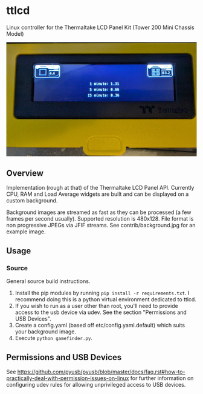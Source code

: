 # ttlcd
Linux controller for the Thermaltake LCD Panel Kit (Tower 200 Mini Chassis Model)

![Thermaltake LCD Panel Kit running ttlcd](https://raw.githubusercontent.com/bekindpleaserewind/ttlcd/main/contrib/lcd_display.jpg)

## Overview
Implementation (rough at that) of the Thermaltake LCD Panel API.  Currently CPU, RAM and Load Average widgets are built and can be displayed on a custom background.

Background images are streamed as fast as they can be processed (a few frames per second usually).  Supported resolution is 480x128.  File format is non progressive JPEGs via JFIF streams. See contrib/background.jpg for an example image.

## Usage
### Source
General source build instructions.

1. Install the pip modules by running ```pip install -r requirements.txt```. I recommend doing this is a python virtual environment dedicated to ttlcd.
2. If you wish to run as a user other than root, you'll need to provide access to the usb device via udev.  See the section "Permissions and USB Devices".
3. Create a config.yaml (based off etc/config.yaml.default) which suits your background image.
3. Execute ```python gamefinder.py```.

## Permissions and USB Devices

See https://github.com/pyusb/pyusb/blob/master/docs/faq.rst#how-to-practically-deal-with-permission-issues-on-linux for further information on configuring udev rules for allowing unprivileged access to USB devices.
